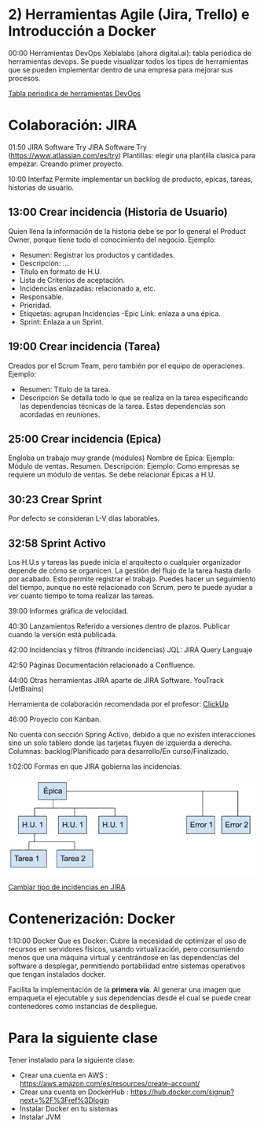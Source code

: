 # 2) Herramientas Agile (Jira, Trello) e Introducción a Docker

00:00 Herramientas DevOps Xebialabs (ahora digital.ai): tabla periódica de herramientas devops. Se puede visualizar todos los tipos de herramientas que se pueden implementar dentro de una empresa para mejorar sus procesos.

[Tabla periodica de herramientas DevOps](https://digital.ai/periodic-table-of-devops-tools)

# Colaboración: JIRA

01:50 JIRA Software Try
JIRA Software Try (https://www.atlassian.com/es/try)
Plantillas: elegir una plantilla clasica para empezar.
Creando primer proyecto.

10:00 Interfaz
Permite implementar un backlog de producto, epicas, tareas, historias de usuario.

## 13:00 Crear incidencia (Historia de Usuario)
Quien llena la información de la historia debe se por lo general el Product Owner, porque tiene todo el conocimiento del negocio.
Ejemplo:

- Resumen: Registrar los productos y cantidades.
- Descripción: ...
- Título en formato de H.U.
- Lista de Criterios de aceptación.
- Incidencias enlazadas: relacionado a, etc.
- Responsable.
- Prioridad.
- Etiquetas: agrupan Incidencias
-Epic Link: enlaza a una épica.
- Sprint: Enlaza a un Sprint.

## 19:00 Crear incidencia (Tarea)
Creados por el Scrum Team, pero también por el equipo de operaciones.
Ejemplo:

- Resumen: Titulo de la tarea.
- Descripción Se detalla todo lo que se realiza en la tarea especificando las dependencias técnicas de la tarea. Estas dependencias son acordadas en reuniones.

## 25:00 Crear incidencia (Epica)
Engloba un trabajo muy grande (módulos)
Nombre de Epica: Ejemplo: Módulo de ventas.
Resumen.
Descripción: Ejemplo: Como empresas se requiere un módulo de ventas.
Se debe relacionar Épicas a H.U.

## 30:23 Crear Sprint
Por defecto se consideran L-V días laborables.

## 32:58 Sprint Activo
Los H.U.s y tareas las puede inicia el arquitecto o cualquier organizador depende de cómo se organicen. La gestión del flujo de la tarea hasta darlo por acabado. Esto permite registrar el trabajo.
Puedes hacer un seguimiento del tiempo, aunque no esté relacionado con Scrum, pero te puede ayudar a ver cuanto tiempo te toma realizar las tareas. 

39:00 Informes
gráfica de velocidad.

40:30 Lanzamientos
Referido a versiones dentro de plazos. Publicar cuando la versión está publicada.

42:00 Incidencias y filtros (filtrando incidencias)
JQL: JIRA Query Languaje

42:50 Páginas
Documentación relacionado a Confluence.

44:00 Otras herramientas JIRA aparte de JIRA Software.
YouTrack (JetBrains)

Herramienta de colaboración recomendada por el profesor: [ClickUp](https://clickup.com/)

46:00 Proyecto con Kanban.

No cuenta con sección Spring Activo, debido a que no existen interacciones sino un solo tablero donde las tarjetas fluyen de izquierda a derecha.
Columnas: backlog/Planificado para desarrollo/En curso/Finalizado.

1:02:00 Formas en que JIRA gobierna las incidencias.

![Incidencias en Jira](images/incidencias-jira.png)

[Cambiar tipo de incidencias en JIRA](pdfs/cambiar-tipo-incidencia-Jira.pdf)


# Contenerización: Docker

1:10:00 Docker
Que es Docker: Cubre la necesidad de optimizar el uso de recursos en servidores físicos, usando virtualización, pero consumiendo menos que una máquina virtual y centrándose en las dependencias del software a desplegar, permitiendo portabilidad entre sistemas operativos que tengan instalados docker.

Facilita la implementación de la **primera vía**. Al generar una imagen que empaqueta el ejecutable y sus dependencias desde el cual se puede  crear contenedores como instancias de despliegue.

# Para la siguiente clase
Tener instalado para la siguiente clase:
* Crear una cuenta en AWS : https://aws.amazon.com/es/resources/create-account/
* Crear una cuenta en DockerHub : https://hub.docker.com/signup?next=%2F%3Fref%3Dlogin
* Instalar Docker en tu sistemas
* Instalar JVM